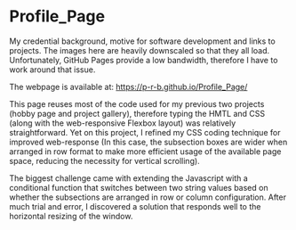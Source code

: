 # Profile_Page
My credential background, motive for software development and links to projects.
The images here are heavily downscaled so that they all load. Unfortunately, GitHub Pages provide a low bandwidth, therefore I have to work around that issue.

The webpage is available at: https://p-r-b.github.io/Profile_Page/

This page reuses most of the code used for my previous two projects (hobby page and project gallery), therefore typing the HMTL and CSS (along with the web-responsive Flexbox layout) was relatively straightforward. Yet on this project, I refined my CSS coding technique for improved web-response (In this case, the subsection boxes are wider when arranged in row format to make more efficient usage of the available page space, reducing the necessity for vertical scrolling).

The biggest challenge came with extending the Javascript with a conditional function that switches between two string values based on whether the subsections are arranged in row or column configuration. After much trial and error, I discovered a solution that responds well to the horizontal resizing of the window.
